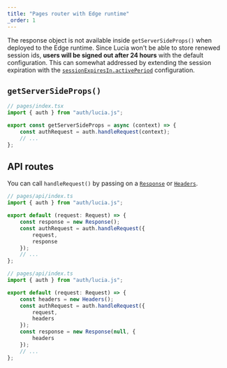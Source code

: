 ```yaml
---
title: "Pages router with Edge runtime"
_order: 1
---
```


The response object is not available inside `getServerSideProps()` when deployed to the Edge runtime. Since Lucia won't be able to store renewed session ids, **users will be signed out after 24 hours** with the default configuration. This can somewhat addressed by extending the session expiration with the [`sessionExpiresIn.activePeriod`](/basics/configuration#sessionexpiresin) configuration.

## `getServerSideProps()`

```ts
// pages/index.tsx
import { auth } from "auth/lucia.js";

export const getServerSideProps = async (context) => {
	const authRequest = auth.handleRequest(context);
	// ...
};
```

## API routes

You can call `handleRequest()` by passing on a [`Response`](https://developer.mozilla.org/en-US/docs/Web/API/Response) or [`Headers`](https://developer.mozilla.org/en-US/docs/Web/API/Fetch_API/Using_Fetch).

```ts
// pages/api/index.ts
import { auth } from "auth/lucia.js";

export default (request: Request) => {
	const response = new Response();
	const authRequest = auth.handleRequest({
		request,
		response
	});
	// ...
};
```

```ts
// pages/api/index.ts
import { auth } from "auth/lucia.js";

export default (request: Request) => {
	const headers = new Headers();
	const authRequest = auth.handleRequest({
		request,
		headers
	});
	const response = new Response(null, {
		headers
	});
    // ...
};
```
